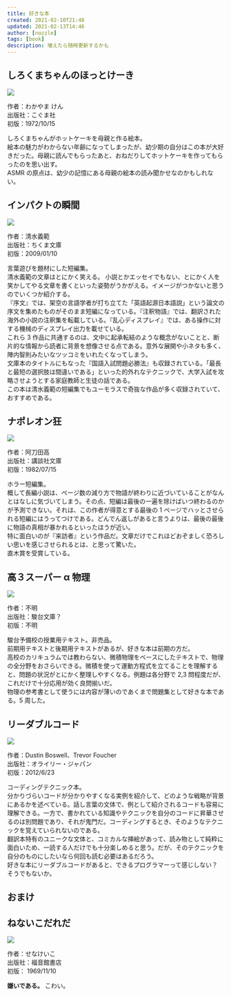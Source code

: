 ```yaml
---
title: 好きな本
created: 2021-02-10T21:48
updated: 2021-02-13T14:46
author: [nozzle]
tags: [book]
description: 増えたら随時更新するかも
---
```


## しろくまちゃんのほっとけーき

![](favorite-book_01.jpg)

作者：わかやま けん  
出版社：こぐま社  
初版：1972/10/15

しろくまちゃんがホットケーキを母親と作る絵本。  
絵本の魅力がわからない年齢になってしまったが、幼少期の自分はこの本が大好きだった。母親に読んでもらったあと、おねだりしてホットケーキを作ってもらったのを思い出す。  
ASMR の原点は、幼少の記憶にある母親の絵本の読み聞かせなのかもしれない。

## インパクトの瞬間

![](favorite-book_02.jpg)

作者：清水義範  
出版社：ちくま文庫  
初版：2009/01/10

言葉遊びを題材にした短編集。  
清水義範の文章はとにかく笑える。 小説とかエッセイでもない、とにかく人を笑かしてやる文章を書くといった姿勢がうかがえる。イメージがつかないと思うのでいくつか紹介する。  
『序文』では、架空の言語学者が打ち立てた「英語起源日本語説」という論文の序文を集めたものがそのまま短編になっている。『注釈物語』では、翻訳された海外の小説の注釈集を転載している。『乱心ディスプレイ』では、ある操作に対する機械のディスプレイ出力を載せている。  
これら 3 作品に共通するのは、文中に起承転結のような概念がないことと、断片的な情報から読者に背景を想像させる点である。意外な展開や小ネタも多く、陣内智則みたいなツッコミをいれたくなってしまう。  
文庫本のタイトルにもなった『国語入試問題必勝法』も収録されている。「最長と最短の選択肢は間違いである」といった的外れなテクニックで、大学入試を攻略させようとする家庭教師と生徒の話である。  
この本は清水義範の短編集でもユーモラスで奇抜な作品が多く収録されていて、おすすめである。

## ナポレオン狂

![](favorite-book_03.jpg)

作者：阿刀田高  
出版社：講談社文庫  
初版：1982/07/15

ホラー短編集。  
概して長編小説は、ページ数の減り方で物語が終わりに近づいていることがなんとはなしに気づいてしまう。その点、短編は最後の一遍を除けばいつ終わるのかが予測できない。それは、この作者が得意とする最後の 1 ページでハッとさせられる短編にはうってつけである。どんでん返しがあると言うよりは、最後の最後に物語の真相が暴かれるといったほうが近い。  
特に面白いのが『来訪者』という作品だ。文章だけでこれほどおぞましく恐ろしい思いを感じさせられるとは、と思って驚いた。  
直木賞を受賞している。

## 高３スーパー α 物理

![](./no-image.png)

作者：不明  
出版社：駿台文庫？  
初版：不明

駿台予備校の授業用テキスト。非売品。  
前期用テキストと後期用テキストがあるが、好きな本は前期の方だ。  
高校のカリキュラムでは教わらない、微積物理をベースにしたテキストで、物理の全分野をおさらいできる。微積を使って運動方程式を立てることを理解すると、問題の状況がとにかく整理しやすくなる。例題は各分野で 2,3 問程度だが、これだけで十分応用が効く良問揃いだ。  
物理の参考書として使うには内容が薄いのであくまで問題集として好きな本である。5 周した。

## リーダブルコード

![](favorite-book_04.jpg)

作者：Dustin Boswell、Trevor Foucher  
出版社：オライリー・ジャパン  
初版：2012/6/23

コーディングテクニック本。  
分かりづらいコードが分かりやすくなる実例を紹介して、どのような戦略が背景にあるかを述べている。話し言葉の文体で、例として紹介されるコードも容易に理解できる。一方で、書かれている知識やテクニックを自分のコードに昇華させるのは別問題であり、それが鬼門だ。コーディングするとき、そのようなテクニックを覚えていられないのである。  
翻訳本特有のユニークな文体と、コミカルな挿絵があって、読み物として純粋に面白いため、一読する人だけでも十分楽しめると思う。だが、そのテクニックを自分のものにしたいなら何回も読む必要はあるだろう。  
好きな本にリーダブルコードがあると、できるプログラマーって感じしない？  
そうでもないか。

## おまけ

## ねないこだれだ

![](./disliked-book_01.jpg)

作者：せなけいこ  
出版社：福音館書店  
初版： 1969/11/10

**嫌いである。**
こわい。
